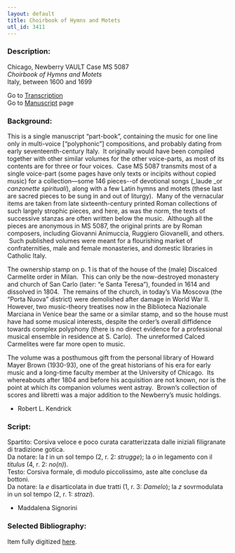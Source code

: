 ```yaml
---
layout: default
title: Choirbook of Hymns and Motets
utl_id: 3411
---
```


###  Description:

Chicago, Newberry VAULT Case MS 5087<br>
_Choirbook of Hymns and Motets_<br>
Italy, between 1600 and 1699

Go to [Transcription](https://centerfordigitalhumanities.github.io/Newberry-Italian-paleography/transcriptions/068)<br>
Go to [Manuscript](https://centerfordigitalhumanities.github.io/Newberry-Italian-paleography/www/record.html?id=068) page 

###  Background:

This is a single manuscript “part-book”, containing the music for one line only in multi-voice [“polyphonic”] compositions, and probably dating from early seventeenth-century Italy.  It originally would have been compiled together with other similar volumes for the other voice-parts, as most of its contents are for three or four voices.  Case MS 5087 transmits most of a single voice-part (some pages have only texts or incipits without copied music) for a collection—some 146 pieces--of devotional songs (_laude _or _canzonette spirituali_), along with a few Latin hymns and motets (these last are sacred pieces to be sung in and out of liturgy).  Many of the vernacular items are taken from late sixteenth-century printed Roman collections of such largely strophic pieces, and here, as was the norm, the texts of successive stanzas are often written below the music.  Although all the pieces are anonymous in MS 5087, the original prints are by Roman composers, including Giovanni Animuccia, Ruggiero Giovanelli, and others.  Such published volumes were meant for a flourishing market of confraternities, male and female monasteries, and domestic libraries in Catholic Italy.

The ownership stamp on p. 1 is that of the house of the (male) Discalced Carmelite order in Milan.  This can only be the now-destroyed monastery and church of San Carlo (later: “e Santa Teresa”), founded in 1614 and dissolved in 1804.  The remains of the church, in today’s Via Moscova (the “Porta Nuova” district) were demolished after damage in World War II.  However, two music-theory treatises now in the Biblioteca Nazionale Marciana in Venice bear the same or a similar stamp, and so the house must have had some musical interests, despite the order’s overall diffidence towards complex polyphony (there is no direct evidence for a professional musical ensemble in residence at S. Carlo).  The unreformed Calced Carmelites were far more open to music.

The volume was a posthumous gift from the personal library of Howard Mayer Brown (1930-93), one of the great historians of his era for early music and a long-time faculty member at the University of Chicago.  Its whereabouts after 1804 and before his acquisition are not known, nor is the point at which its companion volumes went astray.  Brown’s collection of scores and libretti was a major addition to the Newberry’s music holdings.
-  Robert L. Kendrick

###  Script:

Spartito: Corsiva veloce e poco curata caratterizzata dalle iniziali filigranate di tradizione gotica.<br>
Da notare: la _t_ in un sol tempo (2, r. 2: _strugge_); la _o_ in legamento con il _titulus_ (4, r. 2: _no(n)_).<br>
Testo: Corsiva formale, di modulo piccolissimo, aste alte concluse da bottoni.<br>
Da notare: la <i>e</i> disarticolata in due tratti (1, r. 3: <i>Damelo</i>); la <i>z</i> sovrmodulata in un sol tempo (2, r. 1: <i>strazi</i>).<br>
- Maddalena Signorini

###  Selected Bibliography:

Item fully digitized [here](http://digcoll.newberry.org/#/item/nby_music-6236).


